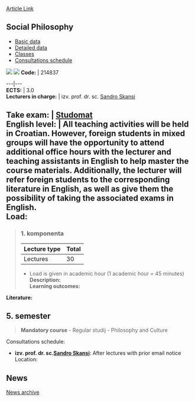 [Article Link](https://www.fhs.hr/en/course/socphi_b)

## Social Philosophy
  * [Basic data](https://www.fhs.hr/en/course/socphi_b#v1id-523832_522012_1_0 "Basic data")
  * [Detailed data](https://www.fhs.hr/en/course/socphi_b#v1id-523832_522012_1_1 "Detailed data")
  * [Classes](https://www.fhs.hr/en/course/socphi_b#v1id-523832_522012_1_2 "Classes")
  * [Consultations schedule](https://www.fhs.hr/en/course/socphi_b#v1id-523832_522012_1_3 "Consultations schedule")


[![](https://www.fhs.hr/img/flags/gif/hr.gif)](https://www.fhs.hr/predmet/socfil_b) [![](https://www.fhs.hr/img/flags/gif/gb.gif)](https://www.fhs.hr/en/course/socphi_b)
**Code:** |  214837  
  
---|---  
**ECTS:** |  3.0   
**Lecturers in charge:** |  izv. prof. dr. sc. [Sandro Skansi](https://www.fhs.hr/staff/sandro.skansi)   
  
**Take exam:** |  [Studomat](http://www.isvu.hr/studomat)  
**English level:** |  All teaching activities will be held in Croatian. However, foreign students in mixed groups will have the opportunity to attend additional office hours with the lecturer and teaching assistants in English to help master the course materials. Additionally, the lecturer will refer foreign students to the corresponding literature in English, as well as give them the possibility of taking the associated exams in English.   
**Load:**  
---  
> ### 1. komponenta
> | Lecture type | Total  
> ---|---  
> Lectures | 30  
> * Load is given in academic hour (1 academic hour = 45 minutes)   
**Description:**  
> **Learning outcomes:**  

  
**Literature:**  

  
**5. semester**  
---  
> **Mandatory course** - Regular studij - Philosophy and Culture  
>   
Consultations schedule: 
  * **izv. prof. dr. sc.[Sandro Skansi](https://www.fhs.hr/staff/sandro.skansi)**: 
After lectures with prior email notice
Location: 


## News
[News archive](https://www.fhs.hr/en/course/socphi_b?@=21cdn#news_118892 "News archive")
